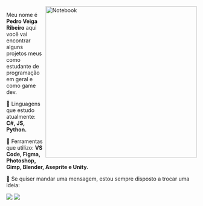 <img src="coding-art.png" min-width="400px" max-width="400px" width="400px" align="right" alt="Notebook">

<p align="left"> 
  Meu nome é <strong>Pedro Veiga Ribeiro</strong> aqui você vai encontrar alguns projetos meus como estudante de programação em geral e como game dev.<br>
</p>

<p align="left">
  👾 Linguagens que estudo atualmente: <strong>C#, JS, Python.</strong>
</p>

<p align="left">
  💼 Ferramentas que utilizo: <strong>VS Code, Figma, Photoshop, Gimp, Blender, Aseprite e Unity.</strong>
</p>

<p align="left">
  💌 Se quiser mandar uma mensagem, estou sempre disposto a trocar uma ideia:
</p>

<p align="left">
  <a href="mailto:pedroveiga.ribeiro@gmail.com?subject=Ol%C3%A1!" alt="Gmail" target="_blank">
  <img src="https://img.shields.io/badge/-Gmail-FF0000?style=flat-square&labelColor=FF0000&logo=gmail&logoColor=white&link=mailto:pedroveiga.ribeiro@gmail.com?subject=Ol%C3%A1!"  /></a>
  
  <a href="https://www.linkedin.com/in/pedro-veiga-ribeiro-01b137206/" alt="Linkedin" target="_blank">
  <img src="https://img.shields.io/badge/-Linkedin-0e76a8?style=flat-square&logo=Linkedin&logoColor=white&link=https://www.linkedin.com/in/pedro-veiga-ribeiro-01b137206/" /></a>
<!-- 
  <a href="#" alt="WhatsApp">
  <img src="https://img.shields.io/badge/-WhatsApp-25d366?style=flat-square&labelColor=25d366&logo=whatsapp&logoColor=white&link=API-DO-SEU-WHATSAPP"/></a>
 -->
<!--   <a href="#" alt="Facebook">
  <img src="https://img.shields.io/badge/-Facebook-3b5998?style=flat-square&labelColor=3b5998&logo=facebook&logoColor=white&link=LINK-DO-SEU-FACEBOOK"/></a>
 -->
<!--   <a href="#" alt="Instagram">
  <img src="https://img.shields.io/badge/-Instagram-DF0174?style=flat-square&labelColor=DF0174&logo=instagram&logoColor=white&link=LINK-DO-SEU-INSTAGRAM"/></a> -->
  
</p>  
<br>


